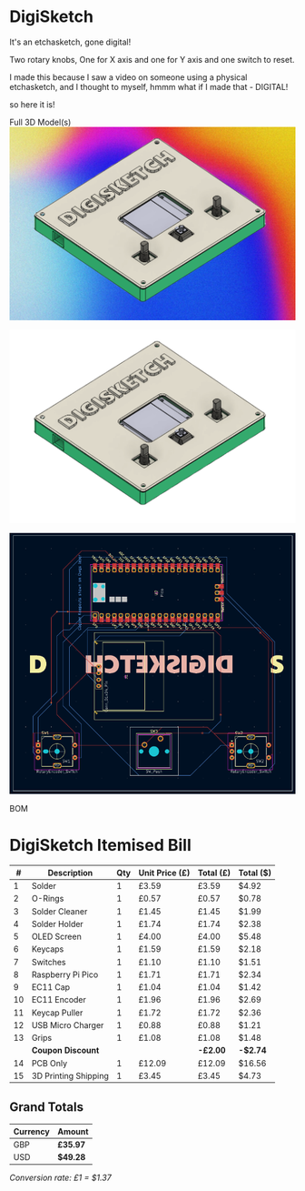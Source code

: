 # DigiSketch
It's an etchasketch, gone digital!

Two rotary knobs, One for X axis and one for Y axis and one switch to reset.

I made this because I saw a video on someone using a physical etchasketch, and I thought to myself, hmmm what if I made that - DIGITAL!

so here it is!


Full 3D Model(s)
![Background](DigiSketch%20BG.png)

![Background](Digisketch%203D.png)

![Background](DigiSketch%20PCB.png)

BOM
# DigiSketch Itemised Bill

| #   | Description          | Qty | Unit Price (£) | Total (£) | Total ($) |
|-----|----------------------|-----|----------------|-----------|-----------|
| 1   | Solder               | 1   | £3.59          | £3.59     | $4.92     |
| 2   | O-Rings              | 1   | £0.57          | £0.57     | $0.78     |
| 3   | Solder Cleaner       | 1   | £1.45          | £1.45     | $1.99     |
| 4   | Solder Holder        | 1   | £1.74          | £1.74     | $2.38     |
| 5   | OLED Screen          | 1   | £4.00          | £4.00     | $5.48     |
| 6   | Keycaps              | 1   | £1.59          | £1.59     | $2.18     |
| 7   | Switches             | 1   | £1.10          | £1.10     | $1.51     |
| 8   | Raspberry Pi Pico    | 1   | £1.71          | £1.71     | $2.34     |
| 9   | EC11 Cap             | 1   | £1.04          | £1.04     | $1.42     |
| 10  | EC11 Encoder         | 1   | £1.96          | £1.96     | $2.69     |
| 11  | Keycap Puller        | 1   | £1.72          | £1.72     | $2.36     |
| 12  | USB Micro Charger    | 1   | £0.88          | £0.88     | $1.21     |
| 13  | Grips                | 1   | £1.08          | £1.08     | $1.48     |
|     | **Coupon Discount**  |     |                | **-£2.00**| **-$2.74**|
| 14  | PCB Only             | 1   | £12.09         | £12.09    | $16.56    |
| 15  | 3D Printing Shipping | 1   | £3.45          | £3.45     | $4.73     |

## Grand Totals

| Currency | Amount   |
|----------|----------|
| GBP      | **£35.97** |
| USD      | **$49.28** |

*Conversion rate: £1 = $1.37*
